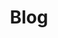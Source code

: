 ---
# Feel free to add content and custom Front Matter to this file.
# To modify the layout, see https://jekyllrb.com/docs/themes/#overriding-theme-defaults
permalink: /blog/
layout: home
title: Blog
---